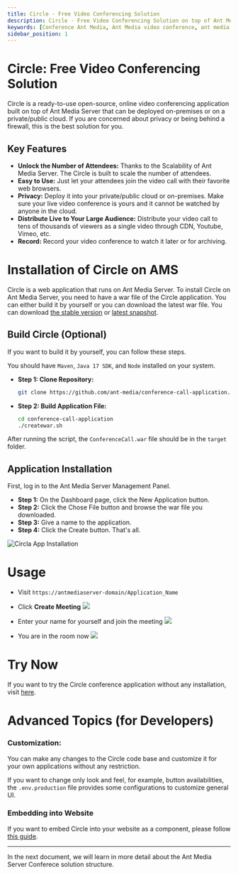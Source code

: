 ```yaml
---
title: Circle - Free Video Conferencing Solution
description: Circle - Free Video Conferencing Solution on top of Ant Media Server
keywords: [Conference Ant Media, Ant Media video conference, ant media conferencing, Circle]
sidebar_position: 1
---
```


# Circle: Free Video Conferencing Solution

Circle is a ready-to-use open-source, online video conferencing application built on top of Ant Media Server that can be deployed on-premises or on a private/public cloud. If you are concerned about privacy or being behind a firewall, this is the best solution for you.

## Key Features

* **Unlock the Number of Attendees:** Thanks to the Scalability of Ant Media Server. The Circle is built to scale the number of attendees.
* **Easy to Use:** Just let your attendees join the video call with their favorite web browsers.
* **Privacy:** Deploy it into your private/public cloud or on-premises. Make sure your live video conference is yours and it cannot be watched by anyone in the cloud.
* **Distribute Live to Your Large Audience:** Distribute your video call to tens of thousands of viewers as a single video through CDN, Youtube, Vimeo, etc.
* **Record:** Record your video conference to watch it later or for archiving.

# Installation of Circle on AMS

Circle is a web application that runs on Ant Media Server. To install Circle on Ant Media Server, you need to have a war file of the Circle application. You can either build it by yourself or you can download the latest war file. You can download [the stable version](https://github.com/ant-media/conference-call-application/releases) or [latest snapshot](https://oss.sonatype.org/#nexus-search;gav~io.antmedia.webrtc~ConferenceCall~~~~kw,versionexpand).

## Build Circle (Optional)

If you want to build it by yourself, you can follow these steps. 

You should have `Maven`, `Java 17 SDK`, and `Node` installed on your system.

* **Step 1: Clone Repository:**

  ```bash
  git clone https://github.com/ant-media/conference-call-application.git
  ```
  
* **Step 2: Build Application File:**

  ```bash
  cd conference-call-application
  ./createwar.sh
  ```

After running the script, the `ConferenceCall.war` file should be in the `target` folder.

## Application Installation

First, log in to the Ant Media Server Management Panel.

* **Step 1:** On the Dashboard page, click the New Application button.
* **Step 2:** Click the Chose File button and browse the war file you downloaded.
* **Step 3:** Give a name to the application.
* **Step 4:** Click the Create button. That's all.

![Circla App Installation](@site/static/img/conference/circle/circle-app-installation.png)

# Usage

* Visit `https://antmediaserver-domain/Application_Name`

* Click **Create Meeting**
  ![](@site/static/img/conference/circle/circle-room-creation.png)
  
* Enter your name for yourself and join the meeting
  ![](@site/static/img/conference/circle/circle-room-entrance.png)
  
* You are in the room now
  ![](@site/static/img/conference/circle/circle-room.png)

# Try Now

If you want to try the Circle conference application without any installation, visit [here](https://meet.antmedia.io/Conference).

# Advanced Topics (for Developers)

### Customization:

You can make any changes to the Circle code base and customize it for your own applications without any restriction.

If you want to change only look and feel, for example, button availabilities, the ⁣`.env.production` file provides some configurations to customize general UI.

### Embedding into Website

If you want to embed Circle into your website as a component, please follow [this guide](https://antmedia.io/docs/guides/developing-antmedia-server/circle-component-usage/).

----------------------------------------------------------------------------------------------------------

In the next document, we will learn in more detail about the Ant Media Server Conferece solution structure.
